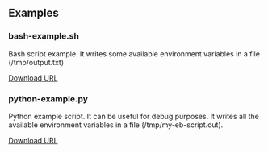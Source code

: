 ## Examples


### bash-example.sh
Bash script example. It writes some available environment variables in a file (/tmp/output.txt)

[Download URL](https://github.com/elkarbackup/elkarbackup-scripts/raw/master/examples/bash-example.sh)

### python-example.py
Python example script. It can be useful for debug purposes.
It writes all the available environment variables in a file (/tmp/my-eb-script.out).

[Download URL](https://github.com/elkarbackup/elkarbackup-scripts/raw/master/examples/python-example.py)

